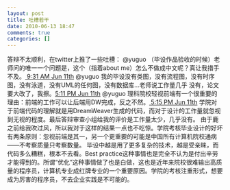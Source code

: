```yaml
---
layout: post
title: 吐槽若干
date: 2010-06-13 18:47
comments: true
categories: []
---
```

答辩不太顺利，在twitter上推了一些吐槽：
@yuguo （毕设作品验收的时候）老师问的唯一一个问题是，这个（指着about me）怎么不做成中文呢？真让我措手不及。<a rel="bookmark" href="https://twitter.com/yuguo/status/15893444680"> 9:31 AM Jun 11th</a>
@yuguo 我的毕设没有类图，没有流程图，没有时序图，没有泳道，没有UML的任何图，没有数据库…老师说工作量几乎 没有，论文要大改了，我擦。<a rel="bookmark" href="https://twitter.com/yuguo/status/15915856857">5:11 PM Jun 11th</a>
@yuguo 理科院校轻视前端有一个很重要的理由：前端的工作可以让后端用DW完成，反之不然。<a rel="bookmark" href="https://twitter.com/yuguo/status/15915991866"> 5:15 PM Jun 11th</a>
学院对于前端代码的理解就是用DreamWeaver生成的代码，而对于设计的工作量就忽视到无视的程度。最后答辩审查小组给我的评价是工作量太少，几乎没有。
由于鹿之前给我吹过风，所以我对于这样的结果一点也不吃惊。学院考核毕业设计的好坏有两条原则：忽视前端是其一，另一个更重要的可能是中国所有计算机院校通病——不考察质量只考察数量。
毕设中越是用了更多复杂的技术，越是受亲睐，而代码多么糟糕，根本不去看。Best practice这种事情也是完全不认为是付出辛劳才能得到的。所谓“优化”这种事情做了也是白做，这也是近年来院校很难输出高质量的程序员，计算机专业成红牌专业的一个重要原因。学院的考核注重形式，想要成为厉害的程序员，不去企业实践是不可能的。
